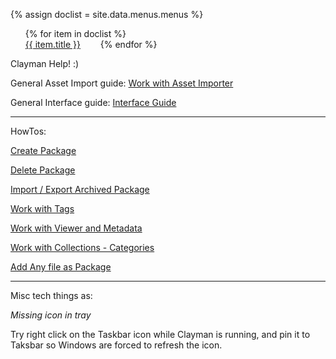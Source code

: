 {% assign doclist = site.data.menus.menus %}
<nav>
<ul style="list-style:none;">
{% for item in doclist %}<li><a style="display:block;float:left;width:120px;" href="{{ item.url }}">{{ item.title }}</a></li>{% endfor %}
</ul>
</nav>


Clayman Help! :)

General Asset Import guide: 
[Work with Asset Importer](/help/import)

General Interface guide: 
[Interface Guide](/help/interface)

----
HowTos:


[Create Package](/help/howto/create_package)

[Delete Package](/help/howto/delete_package)

[Import / Export Archived Package](/help/howto/import_export_archive)

[Work with Tags](/help/howto/tags)

[Work with Viewer and Metadata](/help/howto/metaviews)

[Work with Collections - Categories](/help/howto/categories_colllections)

[Add Any file as Package](/help/howto/add_any_file)






----
Misc tech things as:

*Missing icon in tray*

Try right click on the Taskbar icon while Clayman is running, and pin it to Taksbar so Windows are forced to refresh the icon.
